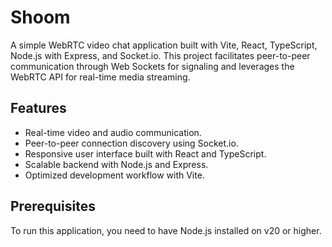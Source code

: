 # Shoom

A simple WebRTC video chat application built with Vite, React, TypeScript, Node.js with Express, and Socket.io. This project facilitates peer-to-peer communication through Web Sockets for signaling and leverages the WebRTC API for real-time media streaming.

## Features

- Real-time video and audio communication.
- Peer-to-peer connection discovery using Socket.io.
- Responsive user interface built with React and TypeScript.
- Scalable backend with Node.js and Express.
- Optimized development workflow with Vite.

## Prerequisites
To run this application, you need to have Node.js installed on v20 or higher.